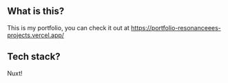 ## What is this?
This is my portfolio, you can check it out at https://portfolio-resonanceees-projects.vercel.app/
## Tech stack?
Nuxt!